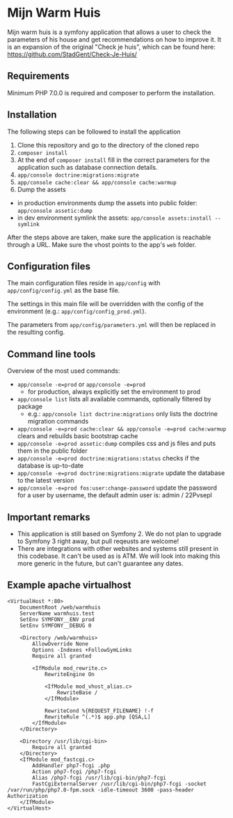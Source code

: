 
# Mijn Warm Huis

Mijn warm huis is a symfony application that allows a user to check the parameters of his house and get recommendations on how to improve it. It is an expansion of the original "Check je huis", which can be found here: https://github.com/StadGent/Check-Je-Huis/
 
## Requirements
Minimum PHP 7.0.0 is required and composer to perform the installation.
 
## Installation

The following steps can be followed to install the application
1. Clone this repository and go to the directory of the cloned repo
2. `composer install`
3. At the end of `composer install` fill in the correct parameters for the application such as database connection details.
4. `app/console doctrine:migrations:migrate`
5. `app/console cache:clear && app/console cache:warmup`
6. Dump the assets
  * in production environments dump the assets into public folder:
`app/console assetic:dump`
  * in dev environment symlink the assets: `app/console assets:install --symlink`
 
After the steps above are taken, make sure the application is reachable through a URL. Make sure the vhost points to 
the app's `web` folder.

## Configuration files

The main configuration files reside in `app/config` with `app/config/config.yml` as the base file.

The settings in this main file will be overridden with the config of the environment (e.g.: `app/config/config_prod.yml`).
  
The parameters from `app/config/parameters.yml` will then be replaced in the resulting config.

## Command line tools

Overview of the most used commands:

* `app/console -e=prod` or `app/console -e=prod`
    * for production, always explicitly set the environment to prod
* `app/console list` lists all available commands, optionally filtered by package
    * e.g.: `app/console list doctrine:migrations` only lists the doctrine migration commands
* `app/console -e=prod cache:clear && app/console -e=prod cache:warmup` clears and rebuilds basic bootstrap cache
* `app/console -e=prod assetic:dump` compiles css and js files and puts them in the public folder
* `app/console -e=prod doctrine:migrations:status` checks if the database is up-to-date
* `app/console -e=prod doctrine:migrations:migrate` update the database to the latest version
* `app/console -e=prod fos:user:change-password` update the password for a user by username, the default admin user is: admin / 22Pvsepl

## Important remarks

* This application is still based on Symfony 2. We do not plan to upgrade to Symfony 3 right away, but pull reqeusts 
are welcome!
* There are integrations with other websites and systems still present in this codebase. It can't be used as is ATM. We 
will look into making this more generic in the future, but can't guarantee any dates.

## Example apache virtualhost
```   
<VirtualHost *:80>
    DocumentRoot /web/warmhuis   
    ServerName warmhuis.test   
    SetEnv SYMFONY__ENV prod   
	SetEnv SYMFONY__DEBUG 0
    
    <Directory /web/warmhuis>
        AllowOverride None
        Options -Indexes +FollowSymLinks
        Require all granted

        <IfModule mod_rewrite.c>
            RewriteEngine On

            <IfModule mod_vhost_alias.c>
                RewriteBase /
            </IfModule>

            RewriteCond %{REQUEST_FILENAME} !-f
            RewriteRule ^(.*)$ app.php [QSA,L]
        </IfModule>
    </Directory>

    <Directory /usr/lib/cgi-bin>
        Require all granted
    </Directory>
    <IfModule mod_fastcgi.c>
        AddHandler php7-fcgi .php
        Action php7-fcgi /php7-fcgi
        Alias /php7-fcgi /usr/lib/cgi-bin/php7-fcgi
        FastCgiExternalServer /usr/lib/cgi-bin/php7-fcgi -socket /var/run/php/php7.0-fpm.sock -idle-timeout 3600 -pass-header Authorization
    </IfModule>
</VirtualHost>
